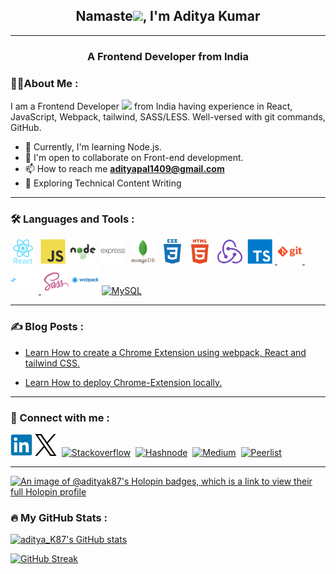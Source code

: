 <h2 align="center">Namaste<img src="https://png.pngtree.com/png-vector/20220821/ourmid/pngtree-indian-man-with-turban-rajasthani-men-welcome-namaste-greetings-png-image_6119228.png" width="70" />, I'm Aditya Kumar</h2>

 --- 
 
<h3 align="center"> A Frontend Developer from India</h3>

### 👨‍💻About Me :

I am a Frontend Developer <img src="https://media4.giphy.com/media/ZEUODEtQiUZWGg6IHR/giphy.gif?cid=ecf05e47tgjrjq2bd7s33mqn7295a551j15oeseejyv3reei&ep=v1_stickers_search&rid=giphy.gif&ct=s" width="35"/> from India having experience in React, JavaScript, Webpack, tailwind, SASS/LESS. Well-versed with git commands, GitHub.

-   🧠 Currently, I'm learning Node.js.
-   🤝 I'm open to collaborate on Front-end development.
-   📫 How to reach me **adityapal1409@gmail.com**
-   🌱 Exploring Technical Content Writing

---

### 🛠 Languages and Tools :

<p align="left">
<a href="https://reactjs.org/" target="_blank" rel="noreferrer"><img src="https://raw.githubusercontent.com/devicons/devicon/1119b9f84c0290e0f0b38982099a2bd027a48bf1/icons/react/react-original-wordmark.svg" width="40" height="40" alt="React" /></a>
&nbsp;<a href="https://developer.mozilla.org/en-US/docs/Web/JavaScript" target="_blank" rel="noreferrer"><img src="https://raw.githubusercontent.com/devicons/devicon/1119b9f84c0290e0f0b38982099a2bd027a48bf1/icons/javascript/javascript-original.svg" width="40" height="40" alt="Javascript" /></a>&nbsp;
<a href="" target="_blank" rel="noreferrer"><img src="https://raw.githubusercontent.com/devicons/devicon/6910f0503efdd315c8f9b858234310c06e04d9c0/icons/nodejs/nodejs-original-wordmark.svg" height="40" width="40"/></a>&nbsp;
<a href="" target="_blank" rel="noreferrer"><img src="https://raw.githubusercontent.com/devicons/devicon/6910f0503efdd315c8f9b858234310c06e04d9c0/icons/express/express-original-wordmark.svg" height="40" width="40"/></a>&nbsp;
<a href="" target="_blank" rel="noreferrer"><img src="https://raw.githubusercontent.com/devicons/devicon/6910f0503efdd315c8f9b858234310c06e04d9c0/icons/mongodb/mongodb-original-wordmark.svg" height="40" width="40"/></a>
&nbsp;<a href="https://www.w3.org/TR/CSS/#css" target="_blank" rel="noreferrer"><img src="https://raw.githubusercontent.com/devicons/devicon/1119b9f84c0290e0f0b38982099a2bd027a48bf1/icons/css3/css3-plain-wordmark.svg" width="40" height="40" alt="CSS3" /></a>&nbsp;<a href="https://developer.mozilla.org/en-US/docs/Glossary/HTML5" target="_blank" rel="noreferrer"><img src="https://raw.githubusercontent.com/devicons/devicon/1119b9f84c0290e0f0b38982099a2bd027a48bf1/icons/html5/html5-plain-wordmark.svg" width="40" height="40" alt="HTML5" /></a>&nbsp;
<a href="" target="_blank" rel="noreferrer"><img src="https://raw.githubusercontent.com/devicons/devicon/6910f0503efdd315c8f9b858234310c06e04d9c0/icons/redux/redux-original.svg" width=40 height=40/></a>&nbsp;
<a href="https://www.typescriptlang.org" target="_blank" rel="noreferrer"><img src="https://raw.githubusercontent.com/devicons/devicon/1119b9f84c0290e0f0b38982099a2bd027a48bf1/icons/typescript/typescript-plain.svg" width="40" height="40" alt="TypeScript" /></a>&nbsp;<a href="https://git-scm.com/" target="_blank" rel="noreferrer"> <img src="https://raw.githubusercontent.com/devicons/devicon/1119b9f84c0290e0f0b38982099a2bd027a48bf1/icons/git/git-plain-wordmark.svg" alt="git" width="40" height="40"/> </a>&nbsp;<a href="https://tailwindcss.com/docs/installation" target="_blank" rel="noreferrer"> <img src="https://raw.githubusercontent.com/devicons/devicon/1119b9f84c0290e0f0b38982099a2bd027a48bf1/icons/tailwindcss/tailwindcss-original-wordmark.svg" alt="tailwindcss" width="45" height="45"/> </a>&nbsp;<a href="https://sass-lang.com/documentation/" target="_blank" rel="noreferrer"><img src="https://raw.githubusercontent.com/devicons/devicon/1119b9f84c0290e0f0b38982099a2bd027a48bf1/icons/sass/sass-original.svg" width="40" height="40" alt="SCSS" /></a>&nbsp;<a href="https://webpack.js.org/" target="_blank" rel="noreferrer"><img src="https://raw.githubusercontent.com/devicons/devicon/1119b9f84c0290e0f0b38982099a2bd027a48bf1/icons/webpack/webpack-original-wordmark.svg" width="45" height="45" alt="Webpack" /></a>&nbsp;<a href="https://www.mysql.com/" target="_blank" rel="noreferrer"><img src="https://raw.githubusercontent.com/danielcranney/readme-generator/main/public/icons/skills/mysql-colored.svg" width="40" height="40" alt="MySQL" /></a>

</p>

---

### ✍️ Blog Posts :

-   [Learn How to create a Chrome Extension using webpack, React and tailwind CSS.](https://blog-aditya.hashnode.dev/learn-how-to-create-a-chrome-extension-using-webpack-react-and-tailwind-css)

-   [Learn How to deploy Chrome-Extension locally.](https://blog-aditya.hashnode.dev/learn-how-to-deploy-chrome-extension-locally-for-developers)

---

### 🤝 Connect with me :

<p align="left">
<a href="https://www.linkedin.com/in/adityak87/" target="_blank" rel="noreferrer"><img src="https://raw.githubusercontent.com/devicons/devicon/1119b9f84c0290e0f0b38982099a2bd027a48bf1/icons/linkedin/linkedin-original.svg" width="35" height="35" alt="LinkedIn"/></a>&nbsp;<a href="https://www.twitter.com/@aditya_K87" target="_blank" rel="noreferrer"><img src="https://raw.githubusercontent.com/devicons/devicon/1119b9f84c0290e0f0b38982099a2bd027a48bf1/icons/twitter/twitter-original.svg" width="35" height="35" alt="Twitter" /></a>&nbsp;
<a href="https://stackoverflow.com/users/19295822/aditya-kumar?tab=profile" target="_blank" rel="noreferrer"><img src="https://raw.githubusercontent.com/rahuldkjain/github-profile-readme-generator/master/src/images/icons/Social/stack-overflow.svg" width="35" height="35" alt = "Stackoverflow"/></a>&nbsp;
<a href="https://hashnode.com/@adityaK87" target="_blank" rel="noreferrer"><img src="https://raw.githubusercontent.com/danielcranney/readme-generator/main/public/icons/socials/hashnode.svg" width="35" height="35" alt="Hashnode" /></a>&nbsp;
<a href="http://www.medium.com/@adityaK87" target="_blank" rel="noreferrer"><img src="https://raw.githubusercontent.com/danielcranney/readme-generator/main/public/icons/socials/medium.svg" width="35" height="35" alt="Medium"/></a>&nbsp;
<a href="https://peerlist.io/adityak87" target="_blank" rel="noreferrer"><img src="https://raw.githubusercontent.com/adityaK87/My-Portfolio/main/src/assets/peerlist.png" height="35" alt="Peerlist"/></a>

</p>

---

[![An image of @adityak87's Holopin badges, which is a link to view their full Holopin profile](https://holopin.me/adityak87)](https://holopin.io/@adityak87)

### 🔥 My GitHub Stats :

<a href="http://www.github.com/adityaK87"><img src="https://github-readme-stats.vercel.app/api?username=adityaK87&show_icons=true&theme=dark" alt="aditya_K87's GitHub stats" /></a>
<br>

[![GitHub Streak](https://streak-stats.demolab.com?user=adityaK87&theme=dark&hide_border=false&border_radius=2)](https://git.io/streak-stats)
